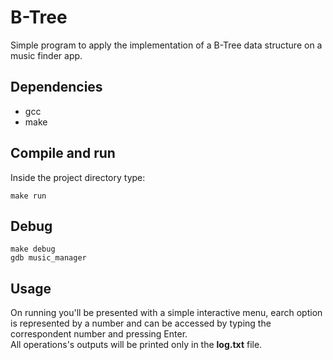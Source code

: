 # B-Tree
Simple program to apply the implementation of a B-Tree data structure on a music finder app.

## Dependencies
- gcc
- make

## Compile and run
Inside the project directory type:
```
make run
```

## Debug
```
make debug
gdb music_manager
```

## Usage
On running you'll be presented with a simple interactive menu, earch option is represented by a number and can be
accessed by typing the correspondent number and pressing Enter.<br>
All operations's outputs will be printed only in the **log.txt** file.<br>
